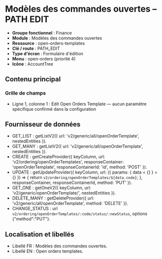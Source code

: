 # Modèles des commandes ouvertes – PATH EDIT

- **Groupe fonctionnel** : Finance
- **Module** : Modèles des commandes ouvertes
- **Ressource** : open-orders-templates
- **Clé / route** : PATH_EDIT
- **Type d'écran** : Formulaire d'édition
- **Menu** : open-orders (priorité 4)
- **Icône** : AccountTree

## Contenu principal
### Grille de champs
- Ligne 1, colonne 1 : Edit Open Orders Template — aucun paramètre spécifique confirmé dans la configuration

## Fournisseur de données
- GET_LIST : getListV2({
  url: 'v2/generic/all/openOrderTemplate',
  nestedEntities
}).
- GET_MANY : getListV2({
  url: 'v2/generic/all/openOrderTemplate',
  nestedEntities
}).
- CREATE : getCreateProvider({
  keyColumn,
  url: 'v2/ordering/openOrderTemplates',
  responseContainer: 'openOrderTemplate',
  responseContainerId: 'id',
  method: 'POST'
}).
- UPDATE : getUpdateProvider({
  keyColumn,
  url: ({
    params: {
      data = {}
    } = {}
  }) => {
    return `v2/ordering/openOrderTemplates/${data.code}`;
  },
  responseContainer,
  responseContainerId,
  method: 'PUT'
}).
- GET_ONE : getOneV2({
  keyColumn,
  url: 'v2/generic/openOrderTemplate/',
  nestedEntities
}).
- DELETE_MANY : getDeleteProvider({
  url: 'v2/generic/all/openOrderTemplate',
  method: 'DELETE'
}).
- CHANGE_STATUS : url `v2/ordering/openOrderTemplates/:code/status/:newStatus`, options {"method":"PUT"}.

## Localisation et libellés
- Libellé FR : Modèles des commandes ouvertes.
- Libellé EN : Open orders templates.